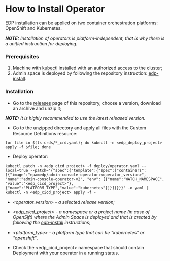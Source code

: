 # How to Install Operator

EDP installation can be applied on two container orchestration platforms: OpenShift and Kubernetes.

_**NOTE:** Installation of operators is platform-independent, that is why there is a unified instruction for deploying._


### Prerequisites
1. Machine with [kubectl](https://kubernetes.io/docs/tasks/tools/install-kubectl/) installed with an authorized access to the cluster;
2. Admin space is deployed by following the repository instruction: [edp-install](https://github.com/epmd-edp/edp-install#admin-space).

### Installation
* Go to the [releases](https://github.com/epmd-edp/admin-console-operator/releases) page of this repository, choose a version, download an archive and unzip it;

_**NOTE:** It is highly recommended to use the latest released version._

* Go to the unzipped directory and apply all files with the Custom Resource Definitions resource:

`for file in $(ls crds/*_crd.yaml); do kubectl -n <edp_deploy_project> apply -f $file; done`

* Deploy operator:

`kubectl patch -n <edp_cicd_project> -f deploy/operator.yaml --local=true --patch='{"spec":{"template":{"spec":{"containers":[{"image":"epamedp/admin-console-operator:<operator_version>", "name":"admin-console-operator-v2", "env": [{"name":"WATCH_NAMESPACE", "value":"<edp_cicd_project>"}, {"name":"PLATFORM_TYPE","value":"kubernetes"}]}]}}}}' -o yaml | kubectl -n <edp_cicd_project> apply -f -`

- _<operator_version> - a selected release version;_

- _<edp_cicd_project> - a namespace or a project name (in case of OpenSift) where the Admin Space is deployed and that is created by following the [edp-install](https://github.com/epmd-edp/edp-install#install-edp) instructions;_

- _<platform_type> - a platform type that can be "kubernetes" or "openshift"_.

* Check the <edp_cicd_project> namespace that should contain Deployment with your operator in a running status.